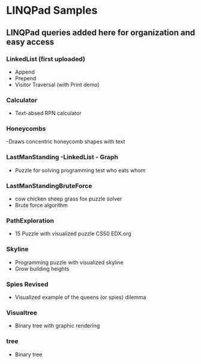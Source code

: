 # LINQPad Samples

## LINQPad queries added here for organization and easy access 

### LinkedList (first uploaded)
- Append
- Prepend
- Visitor Traversal (with Print demo)

### Calculator
- Text-absed RPN calculator

### Honeycombs
-Draws concentric honeycomb shapes with text

### LastManStanding -LinkedList - Graph
- Puzzle for solving programming test who eats whom

### LastManStandingBruteForce
- cow chicken sheep grass fox puzzle solver
- Brute force algorithm

### PathExploration
- 15 Puzzle with visualized puzzle CS50 EDX.org

### Skyline
- Programming puzzle with visualized skyline
- Grow building heights

### Spies Revised
- Visualized example of the queens (or spies) dilemma

### Visualtree
- Binary tree with graphic rendering

### tree
- Binary tree
